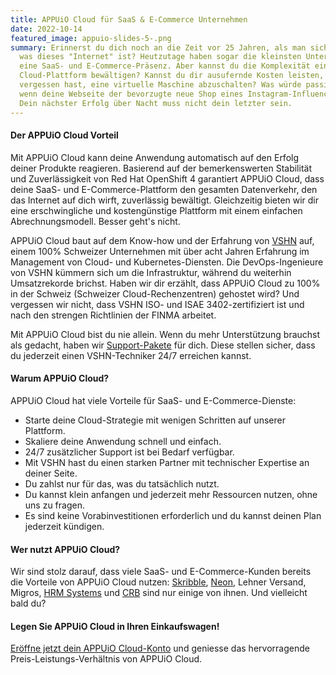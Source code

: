 ```yaml
---
title: APPUiO Cloud für SaaS & E-Commerce Unternehmen
date: 2022-10-14
featured_image: appuio-slides-5-.png
summary: Erinnerst du dich noch an die Zeit vor 25 Jahren, als man sich fragte,
  was dieses "Internet" ist? Heutzutage haben sogar die kleinsten Unternehmen
  eine SaaS- und E-Commerce-Präsenz. Aber kannst du die Komplexität einer
  Cloud-Plattform bewältigen? Kannst du dir ausufernde Kosten leisten, wenn du
  vergessen hast, eine virtuelle Maschine abzuschalten? Was würde passieren,
  wenn deine Webseite der bevorzugte neue Shop eines Instagram-Influencers wird?
  Dein nächster Erfolg über Nacht muss nicht dein letzter sein.
---
```

#### Der APPUiO Cloud Vorteil

Mit APPUiO Cloud kann deine Anwendung automatisch auf den Erfolg deiner Produkte reagieren. Basierend auf der bemerkenswerten Stabilität und Zuverlässigkeit von Red Hat OpenShift 4 garantiert APPUiO Cloud, dass deine SaaS- und E-Commerce-Plattform den gesamten Datenverkehr, den das Internet auf dich wirft, zuverlässig bewältigt. Gleichzeitig bieten wir dir eine erschwingliche und kostengünstige Plattform mit einem einfachen Abrechnungsmodell. Besser geht's nicht.  

APPUiO Cloud baut auf dem Know-how und der Erfahrung von [VSHN](https://www.vshn.ch/) auf, einem 100% Schweizer Unternehmen mit über acht Jahren Erfahrung im Management von Cloud- und Kubernetes-Diensten. Die DevOps-Ingenieure von VSHN kümmern sich um die Infrastruktur, während du weiterhin Umsatzrekorde brichst. Haben wir dir erzählt,  dass APPUiO Cloud zu 100% in der Schweiz (Schweizer Cloud-Rechenzentren) gehostet wird? Und vergessen wir nicht, dass VSHN ISO- und ISAE 3402-zertifiziert ist und nach den strengen Richtlinien der FINMA arbeitet. 

Mit APPUiO Cloud bist du nie allein. Wenn du mehr Unterstützung brauchst als gedacht, haben wir [Support-Pakete](https://products.docs.vshn.ch/products/appuio/cloud/support_packages.html) für dich. Diese stellen sicher, dass du jederzeit einen VSHN-Techniker 24/7 erreichen kannst.  

#### Warum APPUiO Cloud?

APPUiO Cloud hat viele Vorteile für SaaS- und E-Commerce-Dienste:

* Starte deine Cloud-Strategie mit wenigen Schritten auf unserer Plattform.
* Skaliere deine Anwendung schnell und einfach.
* 24/7 zusätzlicher Support ist bei Bedarf verfügbar. 
* Mit VSHN hast du einen starken Partner mit technischer Expertise an deiner Seite.
* Du zahlst nur für das, was du tatsächlich nutzt. 
* Du kannst klein anfangen und jederzeit mehr Ressourcen nutzen, ohne uns zu fragen.
* Es sind keine Vorabinvestitionen erforderlich und du kannst deinen Plan jederzeit kündigen. 

#### Wer nutzt APPUiO Cloud?

Wir sind stolz darauf, dass viele SaaS- und E-Commerce-Kunden bereits die Vorteile von APPUiO Cloud nutzen: [Skribble](https://www.vshn.ch/en/success-stories/skribble/), [Neon](https://www.vshn.ch/en/success-stories/neon/), Lehner Versand, Migros, [HRM Systems](https://www.vshn.ch/en/success-stories/hrm-systems/) und [CRB](https://www.vshn.ch/en/success-stories/crb/) sind nur einige von ihnen. Und vielleicht bald du?

#### Legen Sie APPUiO Cloud in Ihren Einkaufswagen!

[Eröffne jetzt dein APPUiO Cloud-Konto](https://appuio.cloud/register) und geniesse das hervorragende Preis-Leistungs-Verhältnis von APPUiO Cloud.
